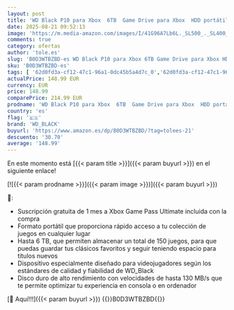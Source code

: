 ```yaml
---
layout: post
title: 'WD Black P10 para Xbox  6TB  Game Drive para Xbox  HDD portátil  USB 3.2 Gen 1 Type-A  con un Mes de Xbox Game Pass'
date: 2025-08-21 09:52:13
image: 'https://m.media-amazon.com/images/I/41G96A7Lb6L._SL500_._SL400_.jpg'
comments: true
category: ofertas
author: 'tole.es'
slug: 'B0D3WTBZBD-es WD Black P10 para Xbox 6TB Game Drive para Xbox HDD...'
sku: 'B0D3WTBZBD-es'
tags: [ '62d0fd3a-cf12-47c1-96a1-0dc45b5a4d7c_0','62d0fd3a-cf12-47c1-96a1-0dc45b5a4d7c_3501','62d0fd3a-cf12-47c1-96a1-0dc45b5a4d7c_5501','749d7d8e-47fd-431e-8b51-348b70f767e2_0','749d7d8e-47fd-431e-8b51-348b70f767e2_6901','Almacenamiento de datos','Almacenamiento de datos externo','Almacenamiento: Prime Big Deal Day','Arborist Merchandising Root','Discos duros externos','Electrónica','Informática','Self Service','Special Features Stores','Top Brands Tech Computer Components','Top Brands Tech Selection','wd_black','xbox','🇪🇸', ]
actualPrice: 148.99 EUR
currency: EUR
price: 148.99
comparePrice: 214.99 EUR
prodname: 'WD Black P10 para Xbox  6TB  Game Drive para Xbox  HDD portátil  USB 3.2 Gen 1 Type-A  con un Mes de Xbox Game Pass'
country: 'es'
flag: '🇪🇸'
brand: 'WD_BLACK'
buyurl: 'https://www.amazon.es/dp/B0D3WTBZBD/?tag=tolees-21'
descuento: '30.70'
average: '148.99'
---
```


En este momento está [{{< param title >}}]({{< param buyurl >}}) en el siguiente enlace!

[![{{< param prodname >}}]({{< param image >}})]({{< param buyurl >}})

🔎:

- Suscripción gratuita de 1 mes a Xbox Game Pass Ultimate incluida con la compra
- Formato portátil que proporciona rápido acceso a tu colección de juegos en cualquier lugar
- Hasta 6 TB, que permiten almacenar un total de 150 juegos, para que puedas guardar tus clásicos favoritos y seguir teniendo espacio para títulos nuevos
- Dispositivo especialmente diseñado para videojugadores según los estándares de calidad y fiabilidad de WD_Black
- Disco duro de alto rendimiento con velocidades de hasta 130 MB/s que te permite optimizar tu experiencia en consola o en ordenador

[🛒 Aquí!!!]({{< param buyurl >}})
{{<world>}}B0D3WTBZBD{{</world>}}
